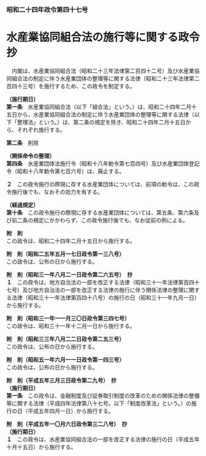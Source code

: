 ### 昭和二十四年政令第四十七号  
# 水産業協同組合法の施行等に関する政令　抄  
　内閣は、水産業協同組合法（昭和二十三年法律第二百四十二号）及び水産業協同組合法の制定に伴う水産業団体の整理等に関する法律（昭和二十三年法律第二百四十三号）を施行するため、この政令を制定する。  
  
**（施行期日）**  
**第一条**　水産業協同組合法（以下「組合法」という。）は、昭和二十四年二月十五日から、水産業協同組合法の制定に伴う水産業団体の整理等に関する法律（以下「整理法」という。）は、第二条の規定を除き、昭和二十四年二月十五日から、それぞれ施行する。  
  
**第二条**　削除  
  
**（関係命令の整理）**  
**第四条**　水産業団体法施行令（昭和十八年勅令第七百四号）及び水産業団体登記令（昭和十八年勅令第七百六号）は、廃止する。  
  
**２**　この政令施行の際現に存する水産業団体については、前項の勅令は、この政令施行後でも、なおその効力を有する。  
  
**（経過規定）**  
**第十条**　この政令施行の際現に存する水産業団体については、第五条、第六条及び前二条の規定にかかわらず、この政令施行後でも、なお従前の例による。  
  
**附　則**  
この政令は、昭和二十四年二月十五日から施行する。  
  
**附　則（昭和二五年五月一七日政令第一三八号）**  
この政令は、公布の日から施行する。  
  
**附　則（昭和三一年八月二一日政令第二六五号）　抄**  
**１**　この政令は、地方自治法の一部を改正する法律（昭和三十一年法律第百四十七号）及び地方自治法の一部を改正する法律の施行に伴う関係法律の整理に関する法律（昭和三十一年法律第百四十八号）の施行の日（昭和三十一年九月一日）から施行する。  
  
**附　則（昭和三一年一一月三〇日政令第三四七号）**  
この政令は、昭和三十一年十二月一日から施行する。  
  
**附　則（昭和三三年八月二二日政令第二五三号）**  
この政令は、公布の日から施行する。  
  
**附　則（昭和五一年六月一一日政令第一四三号）**  
この政令は、公布の日から施行する。  
  
**附　則（平成五年三月三日政令第二九号）　抄**  
**（施行期日）**  
**第一条**　この政令は、金融制度及び証券取引制度の改革のための関係法律の整備等に関する法律（平成四年法律第八十七号。以下「制度改革法」という。）の施行の日（平成五年四月一日）から施行する。  
  
**附　則（平成五年一〇月六日政令第三二八号）　抄**  
**（施行期日）**  
**１**　この政令は、水産業協同組合法の一部を改正する法律の施行の日（平成五年十月十五日）から施行する。  
  
